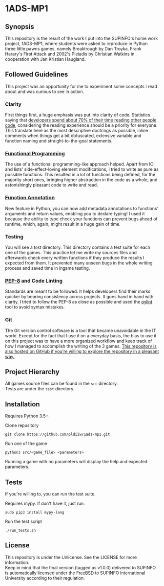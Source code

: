 # 1ADS-MP1

## Synopsis

This repository is the result of the work I put into the SUPINFO's home work
project, 1ADS-MP1, where students were asked to reproduce in Python three little
pawns games, namely Breaktrough by Dan Troyka, Frank Harary's First Attack and
2002's Pleiadis by Christian Watkins in cooperation with Jan Kristian Haugland.

## Followed Guidelines

This project was an opportunity for me to experiment some concepts I read about
and was curious to see in action.

### Clarity
First things first, a huge emphasis was put into clarity of code. Statistics
saying that [developers spend about 70% of their time reading other people
code][stat], considering the reading experience should be a priority for
everyone. This translate here as the most descriptive doctrings as possible,
inline comments when things get a bit obfuscated, extensive variable and
function naming and straight-to-the-goal statements.

### [Functional Programming][fp]
The use of a functional programming-like approach helped. Apart from IO and
lists' side-effect-loving element modifications, I tried to write as pure as
possible functions. This resulted in a lot of functions being defined, for the
majority short ones, bringing higher abstraction in the code as a whole, and
astonishingly pleasant code to write and read.

### [Function Annotation][funcannon]
New feature in Python, you can now add metadata annotations to functions'
arguments and return values, enabling you to declare typing! I used it because
the ability to type check your functions can prevent bugs ahead of runtime,
which, again, might result in a huge gain of time.

### Testing
You will see a *test* directory. This directory contains a test suite for each
one of the games. This practice let me write my sources files and afterwards
check every written functions if they produce the results I expected from them.
It prevented many unseen bugs in the whole writing process and saved time in
ingame testing.

### [PEP-8][pep8] and Code Linting
Standards are meant to be followed. It helps developers find their marks
quicker by bearing consistency across projects. It goes hand in hand with
clarity. I tried to follow the PEP-8 as close as possible and used the
[pylint][pylint] tool to avoid syntax mistakes.

### Git
The Git version control software is a tool that became unavoidable in the IT
world. Except for the fact that I use it on a everyday basis, the bias to use it
on this project was to have a more organized workflow and keep track of how I
managed to accomplish the writing of the 3 games. [This repository is also
hosted on GitHub if you're willing to explore the repository in a pleasant
way.][gh]

## Project Hierarchy

All games source files can be found in the `src` directory.  
Tests are under the `test` directory.

## Installation

Requires Python 3.5+.

Clone repository

    git clone https://github.com/pldiiw/1ads-mp1.git

Run one of the game

    python3 src/<game_file> <parameters>

Running a game with no parameters will display the help and expected parameters.

## Tests

If you're willing to, you can run the test suite.

Requires mypy. If don't have it, just run:

    sudo pip3 install mypy-lang

Run the test script

    ./run_tests.sh

## License

This repository is under the Unlicense. See the LICENSE for more information.  
Keep in mind that the final version (tagged as v1.0.0) delivered to SUPINFO is
automatically licensed under the [FreeBSD][freebsd] to SUPINFO International
University according to their regulation.

[fp]: https://en.wikipedia.org/wiki/Functional_programming
[stat]: https://github.com/getify/Functional-Light-JS/blob/master/ch1.md#communication
[pep8]: https://www.python.org/dev/peps/pep-0008/
[pylint]: https://www.pylint.org/
[freebsd]: https://en.wikipedia.org/wiki/BSD_licenses#2-clause
[funcannon]: https://www.python.org/dev/peps/pep-3107/
[gh]: https://github.com/pldiiw/1ads-mp1
